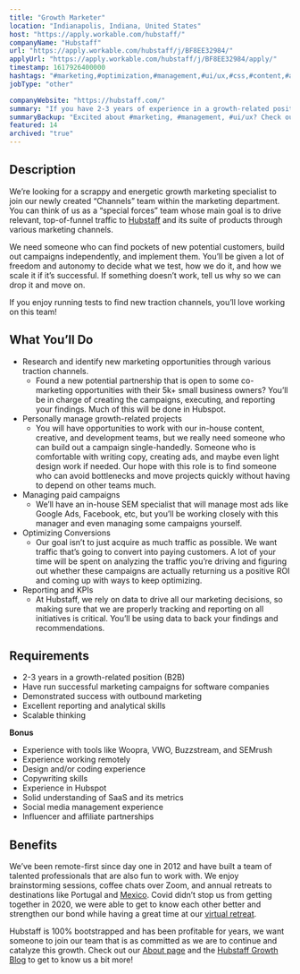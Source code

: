 ```yaml
---
title: "Growth Marketer"
location: "Indianapolis, Indiana, United States"
host: "https://apply.workable.com/hubstaff/"
companyName: "Hubstaff"
url: "https://apply.workable.com/hubstaff/j/BF8EE32984/"
applyUrl: "https://apply.workable.com/hubstaff/j/BF8EE32984/apply/"
timestamp: 1617926400000
hashtags: "#marketing,#optimization,#management,#ui/ux,#css,#content,#analytics,#socialmedia,#analysis,#office"
jobType: "other"

companyWebsite: "https://hubstaff.com/"
summary: "If you have 2-3 years of experience in a growth-related position, Hubstaff is looking for someone with your knowledge."
summaryBackup: "Excited about #marketing, #management, #ui/ux? Check out this job post!"
featured: 14
archived: "true"
---
```


## Description

We’re looking for a scrappy and energetic growth marketing specialist to join our newly created “Channels” team within the marketing department. You can think of us as a “special forces” team whose main goal is to drive relevant, top-of-funnel traffic to [Hubstaff](https://hubstaff.com/) and its suite of products through various marketing channels.

We need someone who can find pockets of new potential customers, build out campaigns independently, and implement them. You’ll be given a lot of freedom and autonomy to decide what we test, how we do it, and how we scale it if it’s successful. If something doesn’t work, tell us why so we can drop it and move on.

If you enjoy running tests to find new traction channels, you’ll love working on this team!

## What You’ll Do

*   Research and identify new marketing opportunities through various traction channels.
    *   Found a new potential partnership that is open to some co-marketing opportunities with their 5k+ small business owners? You’ll be in charge of creating the campaigns, executing, and reporting your findings. Much of this will be done in Hubspot.
*   Personally manage growth-related projects
    *   You will have opportunities to work with our in-house content, creative, and development teams, but we really need someone who can build out a campaign single-handedly. Someone who is comfortable with writing copy, creating ads, and maybe even light design work if needed. Our hope with this role is to find someone who can avoid bottlenecks and move projects quickly without having to depend on other teams much.
*   Managing paid campaigns
    *   We’ll have an in-house SEM specialist that will manage most ads like Google Ads, Facebook, etc, but you’ll be working closely with this manager and even managing some campaigns yourself.
*   Optimizing Conversions
    *   Our goal isn’t to just acquire as much traffic as possible. We want traffic that’s going to convert into paying customers. A lot of your time will be spent on analyzing the traffic you’re driving and figuring out whether these campaigns are actually returning us a positive ROI and coming up with ways to keep optimizing.
*   Reporting and KPIs
    *   At Hubstaff, we rely on data to drive all our marketing decisions, so making sure that we are properly tracking and reporting on all initiatives is critical. You’ll be using data to back your findings and recommendations.

## Requirements

*   2-3 years in a growth-related position (B2B)
*   Have run successful marketing campaigns for software companies
*   Demonstrated success with outbound marketing
*   Excellent reporting and analytical skills
*   Scalable thinking

**Bonus**

*   Experience with tools like Woopra, VWO, Buzzstream, and SEMrush
*   Experience working remotely
*   Design and/or coding experience
*   Copywriting skills
*   Experience in Hubspot
*   Solid understanding of SaaS and its metrics
*   Social media management experience
*   Influencer and affiliate partnerships

## Benefits

We’ve been remote-first since day one in 2012 and have built a team of talented professionals that are also fun to work with. We enjoy brainstorming sessions, coffee chats over Zoom, and annual retreats to destinations like Portugal and [Mexico](https://hubstaff.wistia.com/medias/9pyt01aemt). Covid didn’t stop us from getting together in 2020, we were able to get to know each other better and strengthen our bond while having a great time at our [virtual retreat](https://hubstaff.wistia.com/medias/4x8cb7t2ya).

Hubstaff is 100% bootstrapped and has been profitable for years, we want someone to join our team that is as committed as we are to continue and catalyze this growth. Check out our [About page](https://hubstaff.com/about) and the [Hubstaff Growth Blog](https://blog.hubstaff.com/grow) to get to know us a bit more!
